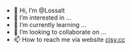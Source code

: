 - 👋 Hi, I’m @Lossalt
- 👀 I’m interested in ...
- 🌱 I’m currently learning ...
- 💞️ I’m looking to collaborate on ...
- 📫 How to reach me via website [cjsy.cc](https://cjsy.cc/)

<!---
Lossalt/Lossalt is a ✨ special ✨ repository because its `README.md` (this file) appears on your GitHub profile.
You can click the Preview link to take a look at your changes.
--->
